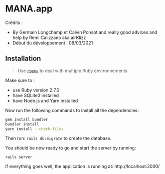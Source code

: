 # MANA.app

Crédits : 

* By Germain Longchamp et Calvin Ponsot and really good advices and help by Remi Calizzano aka airKlizz
* Début du développement : 08/03/2021

## Installation

> Use [`rbenv`](https://github.com/rbenv/rbenv) to deal with multiple Ruby environnements.

Make sure to :

* use Ruby version 2.7.0
* have SQLite3 installed
* have Node.js and Yarn installed

Now run the following commands to install all the dependencies:

```bash
gem install bundler
bundler install
yarn install --check-files
```

Then run: `rails db:migrate` to create the database.

You should be now ready to go and start the server by running:

```
rails server
```

If everything goes well, the application is running at: http://localhost:3000/
